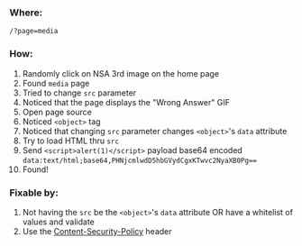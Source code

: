 ### Where:  

`/?page=media`

### How:  

1. Randomly click on NSA 3rd image on the home page
2. Found `media` page
3. Tried to change `src` parameter
4. Noticed that the page displays the "Wrong Answer" GIF
5. Open page source
6. Noticed `<object>` tag
7. Noticed that changing `src` parameter changes `<object>`'s `data` attribute
8. Try to load HTML thru `src`
9. Send `<script>alert(1)</script>` payload base64 encoded `data:text/html;base64,PHNjcmlwdD5hbGVydCgxKTwvc2NyaXB0Pg==`
10. Found!

### Fixable by:  

1. Not having the `src` be the `<object>`'s `data` attribute OR have a whitelist of values and validate
2. Use the [Content-Security-Policy](https://developer.mozilla.org/en-US/docs/Web/HTTP/Guides/CSP) header
